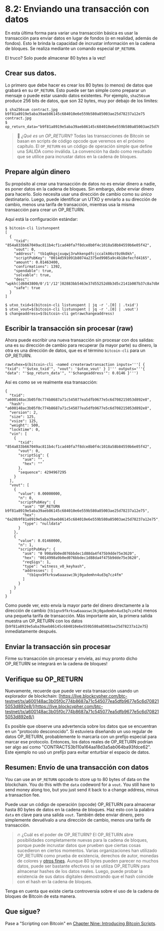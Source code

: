 # 8.2: Enviando una transacción con datos 

En esta última forma para variar una transacción básica es usar la transacción para enviar datos en lugar de fondos (o en realidad, además de fondos). Esto le brinda la capacidad de incrustar información en la cadena de bloques. Se realiza mediante un comando especial `OP_RETURN`.

El truco? Solo puede almacenar 80 bytes a la vez!

## Crear sus datos.

Lo primero que debe hacer es crear los 80 bytes (o menos) de datos que grabará en su `OP_RETURN`. Esto puede ser tan simple como preparar un mensaje o puede estar usando datos existentes. Por ejemplo, `sha256sum` produce 256 bits de datos, que son 32 bytes, muy por debajo de los límites:

```
$ sha256sum contract.jpg
b9f81a8919e5aba39aeb86145c684010e6e559b580a85003ae25d78237a12e75  contract.jpg
$ op_return_data="b9f81a8919e5aba39aeb86145c684010e6e559b580a85003ae25d78237a12e75"
```
>:book: _¿Qué es un OP_RETURN?_ Todas las transacciones de Bitcoin se basan en scripts de código opcode que veremos en el próximo capítulo. El `OP_RETURN` es un código de operación simple que define una SALIDA como inválida. La convención ha dado como resultado que se utilice para incrustar datos en la cadena de bloques.


## Prepare algún dinero

Su propósito al crear una transacción de datos no es enviar dinero a nadie, es poner datos en la cadena de bloques. Sin embargo, _debe_ enviar dinero para hacerlo. Solo necesita usar una dirección de cambio como su _único_ destinatario. Luego, puede identificar un UTXO y enviarlo a su dirección de cambio, menos una tarifa de transacción, mientras usa la misma transacción para crear un OP_RETURN.

Aquí está la configuración estándar:
```
$ bitcoin-cli listunspent
[
  {
    "txid": "854a833b667049ac811b4cf1cad40fa7f8dce8b0f4c1018a58b84559b6e05f42",
    "vout": 0,
    "address": "tb1q6kgsjxuqwj3rwhkenpdfcjccalk06st9z0k0kh",
    "scriptPubKey": "0014d591091b8074a2375ed9985a9c4b18efecfd4165",
    "amount": 0.01463400,
    "confirmations": 1392,
    "spendable": true,
    "solvable": true,
    "desc": "wpkh([d6043800/0'/1'/12']02883bb5463e37d55252d8b3d5c2141b007b37c8a7db6211f75c955acc5ea325eb)#cjr03mru",
    "safe": true
  }
]

$ utxo_txid=$(bitcoin-cli listunspent | jq -r '.[0] | .txid')
$ utxo_vout=$(bitcoin-cli listunspent | jq -r '.[0] | .vout')
$ changeaddress=$(bitcoin-cli getrawchangeaddress)
```

## Escribir la transacción sin procesar (raw)

Ahora puede escribir una nueva transacción sin procesar con dos salidas: una es su dirección de cambio para recuperar (la mayor parte) su dinero, la otra es una dirección de datos, que es el término `bitcoin-cli` para un OP_RETURN.

```
rawtxhex=$(bitcoin-cli -named createrawtransaction inputs='''[ { "txid": "'$utxo_txid'", "vout": '$utxo_vout' } ]''' outputs='''{ "data": "'$op_return_data'", "'$changeaddress'": 0.0146 }''')
```

Así es como se ve realmente esa transacción:
```
{
  "txid": "a600148ac3b05f0c774b8687a71c545077ea5dfb9677e5c6d708215053d892e8",
  "hash": "a600148ac3b05f0c774b8687a71c545077ea5dfb9677e5c6d708215053d892e8",
  "version": 2,
  "size": 125,
  "vsize": 125,
  "weight": 500,
  "locktime": 0,
  "vin": [
    {
      "txid": "854a833b667049ac811b4cf1cad40fa7f8dce8b0f4c1018a58b84559b6e05f42",
      "vout": 0,
      "scriptSig": {
        "asm": "",
        "hex": ""
      },
      "sequence": 4294967295
    }
  ],
  "vout": [
    {
      "value": 0.00000000,
      "n": 0,
      "scriptPubKey": {
        "asm": "OP_RETURN b9f81a8919e5aba39aeb86145c684010e6e559b580a85003ae25d78237a12e75",
        "hex": "6a20b9f81a8919e5aba39aeb86145c684010e6e559b580a85003ae25d78237a12e75",
        "type": "nulldata"
      }
    },
    {
      "value": 0.01460000,
      "n": 1,
      "scriptPubKey": {
        "asm": "0 998a9b0ed076bbdec1d88da4f475b9dde75e3620",
        "hex": "0014998a9b0ed076bbdec1d88da4f475b9dde75e3620",
        "reqSigs": 1,
        "type": "witness_v0_keyhash",
        "addresses": [
          "tb1qnx9fkrksw6aaaswc3kj0gademhn4ud3q7cz4fm"
        ]
      }
    }
  ]
}

```
Como puede ver, esto envía la mayor parte del dinero directamente a la dirección de cambio (`tb1qnx9fkrksw6aaaswc3kj0gademhn4ud3q7cz4fm`) menos una pequeña tarifa de transacción. Más importante aún, la primera salida muestra un OP_RETURN con los datos (`b9f81a8919e5aba39aeb86145c684010e6e559b580a85003ae25d78237a12e75`) inmediatamente después.

## Enviar la transacción sin procesar

Firme su transacción sin procesar y envíela, así muy pronto dicho OP_RETURN se integrará en la cadena de bloques!

## Verifique su OP_RETURN

Nuevamente, recuerde que puede ver esta transacción usando un explorador de blockchain:
[https://live.blockcypher.com/btc-testnet/tx/a600148ac3b05f0c774b8687a71c545077ea5dfb9677e5c6d708215053d892e8/](https://live.blockcypher.com/btc-testnet/tx/a600148ac3b05f0c774b8687a71c545077ea5dfb9677e5c6d708215053d892e8/)

Es posible que observe una advertencia sobre los datos que se encuentran en un "protocolo desconocido". Si estuviera diseñando un uso regular de datos OP_RETURN, probablemente lo marcaría con un prefijo especial para marcar ese protocolo. Entonces, los datos reales de OP_RETURN podrían ser algo así como "CONTRACTS3b110a164aa18d3a5ab064ba93fdce62". Este ejemplo no usó un prefijo para evitar enturbiar el espacio de datos.

## Resumen: Envío de una transacción con datos

You can use an `OP_RETURN` opcode to store up to 80 bytes of data on the blockchain. You do this with the `data` codeword for a `vout`. You still have to send money along too, but you just send it back to a change address, minus a transaction fee.

Puede usar un código de operación (opcode) OP_RETURN para almacenar hasta 80 bytes de datos en la cadena de bloques. Haz esto con la palabra `data` en clave para una salida `vout`. También debe enviar dinero, pero simplemente devuélvalo a una dirección de cambio, menos una tarifa de transacción.

>:fire: ¿Cuál es el poder de OP_RETURN? El OP_RETURN abre posibilidades completamente nuevas para la cadena de bloques, porque puede incrustar datos que prueben que ciertas cosas sucedieron en ciertos momentos. Varias organizaciones han utilizado OP_RETURN como prueba de existencia, derechos de autor, monedas de colores y [otros fines](https://en.bitcoin.it/wiki/OP_RETURN). Aunque 80 bytes pueden parecer no muchos datos, puede ser bastante efectivos si se utiliza OP_RETURN para almacenar hashes de los datos reales. Luego, puede probar la existencia de sus datos digitales demostrando que el hash coincide con el hash en la cadena de bloques.

Tenga en cuenta que existe cierta controversia sobre el uso de la cadena de bloques de Bitcoin de esta manera.

## Que sigue?

Pase a "Scripting con Bitcoin" en [Chapter Nine: Introducing Bitcoin Scripts](09_0_Introducing_Bitcoin_Scripts.md).

